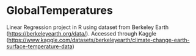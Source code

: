# GlobalTemperatures

Linear Regression project in R using dataset from Berkeley Earth (https://berkeleyearth.org/data/). 
Accessed through Kaggle (https://www.kaggle.com/datasets/berkeleyearth/climate-change-earth-surface-temperature-data)
